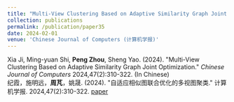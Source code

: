 ```yaml
---
title: "Multi-View Clustering Based on Adaptive Similarity Graph Joint Optimization (自适应相似图联合优化的多视图聚类)"
collection: publications
permalink: /publication/paper35
date: 2024-02-01
venue: 'Chinese Journal of Computers (计算机学报)'
---
```


Xia Ji, Ming-yuan Shi, **Peng Zhou**, Sheng Yao. (2024). &quot;Multi-View Clustering Based on Adaptive Similarity Graph Joint Optimization.&quot; <i>Chinese Journal of Computers</i> 2024,47(2):310-322. (In Chinese) <br/>纪霞，施明远，**周芃**，姚晟. (2024). &quot;自适应相似图联合优化的多视图聚类.&quot; 计算机学报. 2024,47(2):310-322. [paper](http://Doctor-Nobody.github.io/papers/计算机学报2024.pdf) 